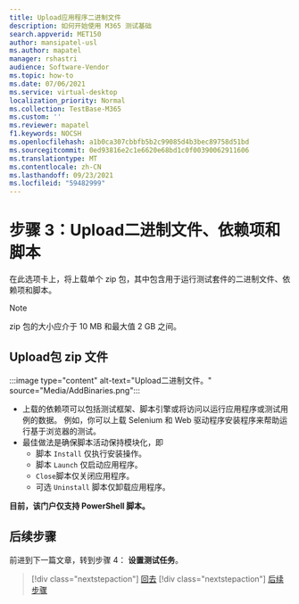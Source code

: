 ```yaml
---
title: Upload应用程序二进制文件
description: 如何开始使用 M365 测试基础
search.appverid: MET150
author: mansipatel-usl
ms.author: mapatel
manager: rshastri
audience: Software-Vendor
ms.topic: how-to
ms.date: 07/06/2021
ms.service: virtual-desktop
localization_priority: Normal
ms.collection: TestBase-M365
ms.custom: ''
ms.reviewer: mapatel
f1.keywords: NOCSH
ms.openlocfilehash: a1b0ca307cbbfb5b2c99085d4b3bec89758d51bd
ms.sourcegitcommit: 0ed93816e2c1e6620e68bd1c0f00390062911606
ms.translationtype: MT
ms.contentlocale: zh-CN
ms.lasthandoff: 09/23/2021
ms.locfileid: "59482999"
---
```

# <a name="step-3-upload-your-binaries-dependencies-and-scripts"></a>步骤 3：Upload二进制文件、依赖项和脚本

在此选项卡上，将上载单个 zip 包，其中包含用于运行测试套件的二进制文件、依赖项和脚本。

> [!NOTE]
> zip 包的大小应介于 10 MB 和最大值 2 GB 之间。

## <a name="upload-package-zip-file"></a>Upload包 zip 文件

:::image type="content" alt-text="Upload二进制文件。" source="Media/AddBinaries.png":::

  - 上载的依赖项可以包括测试框架、脚本引擎或将访问以运行应用程序或测试用例的数据。 例如，你可以上载 Selenium 和 Web 驱动程序安装程序来帮助运行基于浏览器的测试。
  - 最佳做法是确保脚本活动保持模块化，即 
    - 脚本 `Install` 仅执行安装操作。
    - 脚本 `Launch` 仅启动应用程序。
    - `Close`脚本仅关闭应用程序。
    - 可选 `Uninstall` 脚本仅卸载应用程序。

**目前，该门户仅支持 PowerShell 脚本。**


## <a name="next-steps"></a>后续步骤 

前进到下一篇文章，转到步骤 4： **设置测试任务**。
> [!div class="nextstepaction"]
> [回去](uploadApplication.md)
> [!div class="nextstepaction"]
> [后续步骤](testtask.md)

